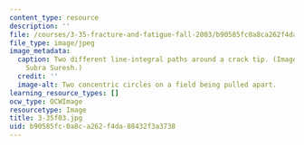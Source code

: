 ```yaml
---
content_type: resource
description: ''
file: /courses/3-35-fracture-and-fatigue-fall-2003/b90585fc0a8ca262f4da88432f3a3738_3-35f03.jpg
file_type: image/jpeg
image_metadata:
  caption: Two different line-integral paths around a crack tip. (Image courtesy of
    Subra Suresh.)
  credit: ''
  image-alt: Two concentric circles on a field being pulled apart.
learning_resource_types: []
ocw_type: OCWImage
resourcetype: Image
title: 3-35f03.jpg
uid: b90585fc-0a8c-a262-f4da-88432f3a3738
---
```

